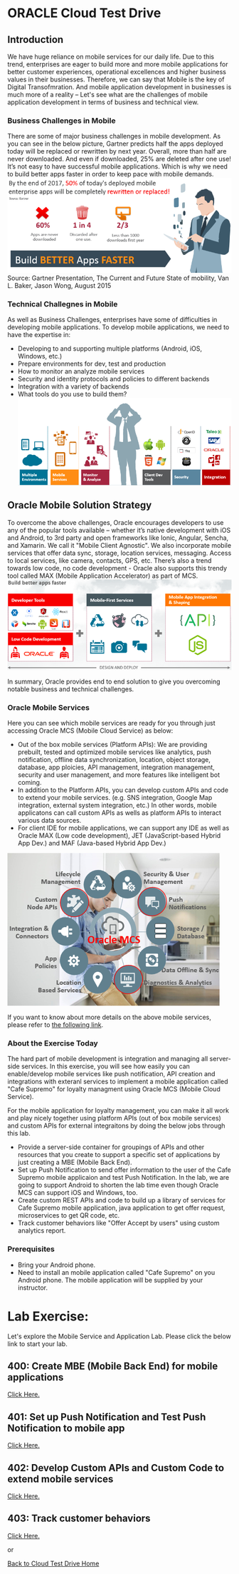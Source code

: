 
# ORACLE Cloud Test Drive #

## Introduction ##
We have huge reliance on mobile services for our daily life. Due to this trend, enterprises are eager to build more and more mobile applications for better customer experiences, operational excellences and higher business values in their businesses. Therefore, we can say that Mobile is the key of Digital Transofmration. And mobile application development in businesses is much more of a reality – Let's see what are the challenges of mobile application development in terms of business and technical view.

### Business Challenges in Mobile ###
There are some of major business challenges in mobile development. As you can see in the below picture, Gartner predicts half the apps deployed today will be replaced or rewritten by next year. Overall, more than half are never downloaded. And even if downloaded, 25% are deleted after one use! It’s not easy to have successful mobile applications. Which is why we need to build better apps faster in order to keep pace with mobile demands.
![](../common/images/mobile/Business_Challenges_in_Mobile.PNG)
Source: Gartner Presentation, The Current and Future State of mobility, Van L. Baker, Jason Wong, August 2015

### Technical Challegnes in Mobile ###
As well as Business Challenges, enterprises have some of difficulties in developing mobile applications. To develop mobile applications, we need to have the expertise in:
+ Developing to and supporting multiple platforms (Android, iOS, Windows, etc.)
+ Prepare environments for dev, test and production
+ How to monitor an analyze mobile services
+ Security and identity protocols and policies to different backends
+ Integration with a variety of backends
+ What tools do you use to build them?
![](../common/images/mobile/Technical_Challenges_in_Mobile.PNG)

## Oracle Mobile Solution Strategy ##
To overcome the above challenges, Oracle encourages developers to use any of the popular tools available – whether it’s native development with iOS and Android, to 3rd party and open frameworks like Ionic, Angular, Sencha, and Xamarin. We call it "Mobile Client Agnostic". We also incorporate mobile services that offer data sync, storage, location services, messaging. Access to local services, like camera, contacts, GPS, etc. There’s also a trend towards low code, no code development -  Oracle also supports this trendy tool called MAX (Mobile Application Accelerator) as part of MCS.
![](../common/images/mobile/Oracle_Mobile_Solution_Strategy.PNG)

In summary, Oracle provides end to end solution to give you overcoming notable business and technical challenges.

### Oracle Mobile Services ###
Here you can see which mobile services are ready for you through just accessing Oracle MCS (Mobile Cloud Service) as below:
+ Out of the box mobile services (Platform APIs): We are providing prebuilt, tested and optimized mobile services like analytics, push notification, offline data synchronization, location, object storage, database, app ploicies, API management, integration management, security and user management, and more features like intelligent bot coming. 
+ In addition to the Platform APIs, you can develop custom APIs and code to extend your mobile services. (e.g. SNS integration, Google Map integration, external system integration, etc.) In other words, mobile applicatons can call custom APIs as wells as platform APIs to interact various data sources.
+ For client IDE for mobile applications, we can support any IDE as well as Oracle MAX (Low code development), JET (JavaScript-based Hybrid App Dev.) and MAF (Java-based Hybrid App Dev.)

![](../common/images/mobile/Oracle_Mobile_Services.PNG)

If you want to know about more details on the above mobile services, please refer to [the following link](https://docs.oracle.com/en/cloud/paas/mobile-cloud/index.html).

### About the Exercise Today ###
The hard part of mobile development is integration and managing all server-side services. In this exercise, you will see how easily you can enable/develop mobile services like push notification, API creation and integrations with exteranl services to implement a mobile application called "Cafe Supremo" for loyalty managment using Oracle MCS (Mobile Cloud Service). 

For the mobile application for loyalty management, you can make it all work and play nicely together using platform APIs (out of box mobile services) and custom APIs for external integraitons by doing the below jobs through this lab.
- Provide a server-side container for groupings of APIs and other resources that you create to support a specific set of applications by just creating a MBE (Mobile Back End).
- Set up Push Notification to send offer information to the user of the Cafe Supremo mobile applicaion and test Push Notification. In the lab, we are going to support Android to shorten the lab time even though Oracle MCS can support iOS and Windows, too. 
- Create custom REST APIs and code to build up a library of services for Cafe Supremo mobile application, java application to get offer request, microservices to get QR code, etc. 
- Track customer behaviors like "Offer Accept by users" using custom analytics report.

### Prerequisites ###
- Bring your Android phone.
- Need to install an mobile application called "Cafe Supremo" on you Android phone. The mobile application will be supplied by your instructor. 


# Lab Exercise: #
Let's explore the Mobile Service and Application Lab. Please click the below link to start your lab.

## 400: Create MBE (Mobile Back End) for mobile applications ##

[Click Here.](400-MobileLab.md)

## 401: Set up Push Notification and Test Push Notification to mobile app ##

[Click Here.](401-MobileLab.md)

## 402: Develop Custom APIs and Custom Code to extend mobile services ##

[Click Here.](402-MobileLab.md)

## 403: Track customer behaviors ##

[Click Here.](403-MobileLab.md)

or

[Back to Cloud Test Drive Home](../README.md)

